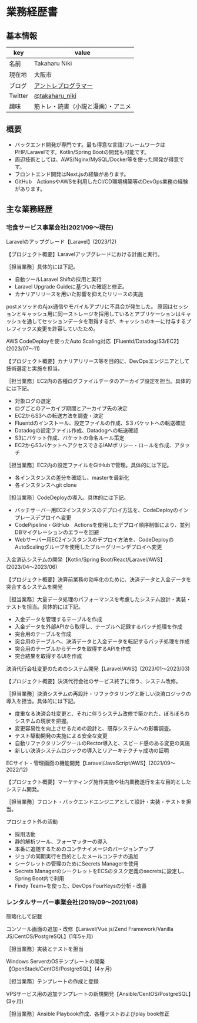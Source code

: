 # 業務経歴書

## 基本情報

|key|value|
|----|----|
|名前|Takaharu Niki|
|現在地|大阪市|
|ブログ|[アントレプログラマー](https://entreprogrammer.jp/)
|Twitter|[@takaharu_niki](https://twitter.com/takaharu_niki)|
|趣味|筋トレ・読書（小説と漫画）・アニメ|

## 概要

- バックエンド開発が専門です。最も得意な言語/フレームワークはPHP/Laravelです。Kotlin/Spring Bootの開発も可能です。
- 周辺技術としては、AWS/Nginx/MySQL/Docker等を使った開発が得意です。
- フロントエンド開発はNext.jsの経験があります。
- GitHub　ActionsやAWSを利用したCI/CD環境構築等のDevOps業務の経験があります。

## 主な業務経歴

### 宅食サービス事業会社(2021/09〜現在)

Laravelのアップグレード【Laravel】(2023/12)

【プロジェクト概要】Laravelアップグレードにおける計画と実行。

［担当業務］具体的には下記。
- 自動ツールLaravel Shiftの採用と実行
- Laravel Upgrade Guideに基づいた確認と修正。
- カナリアリリースを用いた影響を抑えたリリースの実施

postメソッドのAjax通信やモバイルアプリに不具合が発生した。
原因はセッションとキャッシュ用に同一ストレージを採用しているとアプリケーションはキャッシュを通してセッションデータを取得するが、キャッシュのキーに付与するプレフィックス変更を許容していたため。

AWS CodeDeployを使ったAuto Scaling対応【Fluentd/Datadog/S3/EC2】(2023/07〜11)

【プロジェクト概要】カナリアリリース等を目的に、DevOpsエンジニアとして技術選定と実施を担当。

［担当業務］EC2内の各種ログファイルデータのアーカイブ設定を担当。具体的には下記。
- 対象ログの選定
- ログごとのアーカイブ期間とアーカイブ先の決定
- EC2からS3への転送方法を調査・決定
- Fluentdのインストール、設定ファイルの作成、S３バケットへの転送確認
- Datadogの設定ファイル作成、Datadogへの転送確認
- S3にバケット作成、バケットの命名ルール策定
- EC2からS3バケットへアクセスできるIAMポリシー・ロールを作成、アタッチ

［担当業務］EC2内の設定ファイルをGitHubで管理。具体的には下記。
- 各インスタンスの差分を確認し、masterを最新化
- 各インスタンスへgit clone

［担当業務］CodeDeployの導入。具体的には下記。
- バッチサーバー用EC2インスタンスのデプロイ方法を、CodeDeployのインプレースデプロイへ変更
- CodePipeline・GitHub　Actionsを使用したデプロイ順序制御により、並列DBマイグレーションのエラーを回避
- Webサーバー用EC2インスタンスのデプロイ方法を、CodeDeployのAutoScalingグループを使用したブルーグリーンデプロイへ変更

入金消込システムの開発【Kotlin/Spring Boot/React/Laravel/AWS】(2023/04〜2023/06)

【プロジェクト概要】決算前業務の効率化のために、決済データと入金データを突合するシステムを開発

［担当業務］大量データ処理のパフォーマンスを考慮したシステム設計・実装・テストを担当。具体的には下記。
- 入金データを管理するテーブルを作成
- 入金データを外部APIから取得し、テーブルへ記録するバッチ処理を作成
- 突合用のテーブルを作成
- 突合用のテーブルへ、決済データと入金データを転記するバッチ処理を作成
- 突合用のテーブルからデータを取得するAPIを作成
- 突合結果を取得するUIを作成

決済代行会社変更のためのシステム開発【Laravel/AWS】(2023/01〜2023/03)

【プロジェクト概要】決済代行会社のサービス終了に伴う、システム改修。

［担当業務］決済システムの再設計・リファクタリングと新しい決済ロジックの導入を担当。具体的には下記。
- 度重なる決済会社変更と、それに伴うシステム改修で築かれた、ぼろぼろのシステムの現状を把握。
- 変更容易性を向上させるための設計と、既存システムへの影響調査。
- テスト駆動開発の実施による安全な変更
- 自動リファクタリングツールのRector導入と、スピード感のある変更の実施
- 新しい決済システムロジックの導入とリアーキテクチャ成功の証明

ECサイト・管理画面の機能開発【Laravel/JavaScript/AWS】(2021/09〜2022/12)

【プロジェクト概要】マーケティング施作実施や社内業務遂行を主な目的としたシステム開発。

［担当業務］フロント・バックエンドエンジニアとして設計・実装・テストを担当。

プロジェクト外の活動
- 採用活動
- 静的解析ツール、フォーマッターの導入
- 本番に追随するためのコンテナイメージのバージョンアップ
- ジョブの同期実行を目的としたメールコンテナの追加
- シークレットの管理のためにSecrets Managerを使用
- Secrets ManagerのシークレットをECSのタスク定義のsecretsに設定し、Spring Boot内で利用
- Findy Team+を使った、DevOps FourKeysの分析・改善

### レンタルサーバー事業会社(2019/09〜2021/08)

簡略化して記載

コンソール画面の追加・改修【Laravel/Vue.js/Zend Framework/Vanilla JS/CentOS/PostgreSQL】(1年5ヶ月)

［担当業務］実装とテストを担当

Windows ServerのOSテンプレートの開発　【OpenStack/CentOS/PostgreSQL】(4ヶ月)

［担当業務］テンプレートの作成と登録

VPSサービス用の追加テンプレートの新規開発【Ansible/CentOS/PostgreSQL】(3ヶ月)

［担当業務］Ansible Playbook作成、各種テストおよびplay book修正

